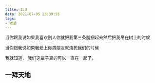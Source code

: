 ```yaml
---
title: ILU
date: 2021-07-05 23:39:55
tags:
- 老婆
---
```

当你跟我说如果我喜欢别人你就把我第三条腿捆起来然后把我吊在树上的时候

当你跟我说如果我爱上你男朋友就烧死我们的时候

我就知道，
我们这辈子真的可以一直在一起了。

## 一拜天地
